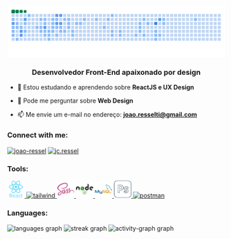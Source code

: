 ![Snake animation](https://github.com/joao-ressel/joao-ressel/blob/output/ocean.gif?raw=true)

<h3 align="center">Desenvolvedor Front-End apaixonado por design</h3>

- 🌱 Estou estudando e aprendendo sobre **ReactJS e UX Design**

- 💬 Pode me perguntar sobre **Web Design**

- 📫 Me envie um e-mail no endereço: **joao.resselti@gmail.com**

<h3 align="left">Connect with me:</h3>
<p align="left">
<a href="https://linkedin.com/in/joao-ressel" target="blank"><img align="center" src="https://raw.githubusercontent.com/rahuldkjain/github-profile-readme-generator/master/src/images/icons/Social/linked-in-alt.svg" alt="joao-ressel" height="30" width="40" /></a>
<a href="https://instagram.com/jc.ressel" target="blank"><img align="center" src="https://raw.githubusercontent.com/rahuldkjain/github-profile-readme-generator/master/src/images/icons/Social/instagram.svg" alt="jc.ressel" height="30" width="40" /></a>
</p>


<h3 align="left">Tools:</h3>
<p align="left">
<a href="https://reactjs.org/" target="_blank" rel="noreferrer">
  <img src="https://raw.githubusercontent.com/devicons/devicon/master/icons/react/react-original-wordmark.svg" alt="react" width="40" height="40"/>
</a>
<a href="https://tailwindcss.com/" target="_blank" rel="noreferrer">
  <img src="https://www.vectorlogo.zone/logos/tailwindcss/tailwindcss-icon.svg" alt="tailwind" width="40" height="40"/>
</a>
<a href="https://sass-lang.com" target="_blank" rel="noreferrer">
  <img src="https://raw.githubusercontent.com/devicons/devicon/master/icons/sass/sass-original.svg" alt="sass" width="40" height="40"/>
</a>
<a href="https://nodejs.org" target="_blank" rel="noreferrer">
  <img src="https://raw.githubusercontent.com/devicons/devicon/master/icons/nodejs/nodejs-original-wordmark.svg" alt="nodejs" width="40" height="40"/>
</a>
<a href="https://www.mysql.com/" target="_blank" rel="noreferrer">
  <img src="https://raw.githubusercontent.com/devicons/devicon/master/icons/mysql/mysql-original-wordmark.svg" alt="mysql" width="40" height="40"/>
</a>
<a href="https://www.photoshop.com/en" target="_blank" rel="noreferrer">
  <img src="https://raw.githubusercontent.com/devicons/devicon/master/icons/photoshop/photoshop-line.svg" alt="photoshop" width="40" height="40"/>
</a>
<a href="https://postman.com" target="_blank" rel="noreferrer">
  <img src="https://www.vectorlogo.zone/logos/getpostman/getpostman-icon.svg" alt="postman" width="40" height="40"/>
</a>
</p>

<h3 align="left">Languages:</h3>
  <img src="https://github-readme-stats.vercel.app/api/top-langs?username=joao-ressel&locale=pt-br&hide_title=true&layout=compact&card_width=320&langs_count=5&theme=radical&hide_border=true&order=2"  alt="languages graph"  />

 <img src="https://streak-stats.demolab.com?user=joao-ressel&locale=pt-br&mode=weekly&theme=radical&hide_border=true&border_radius=20&date_format=j/n%5B/Y%5D&order=3" alt="streak graph"  />

 <img src="https://github-readme-activity-graph.vercel.app/graph?username=joao-ressel&radius=16&theme=redical&area=true&order=5&hide_border=true&hide_title=true&custom_title=%20&line&point=91040D&color=E1E1E1" alt="activity-graph graph"  />

